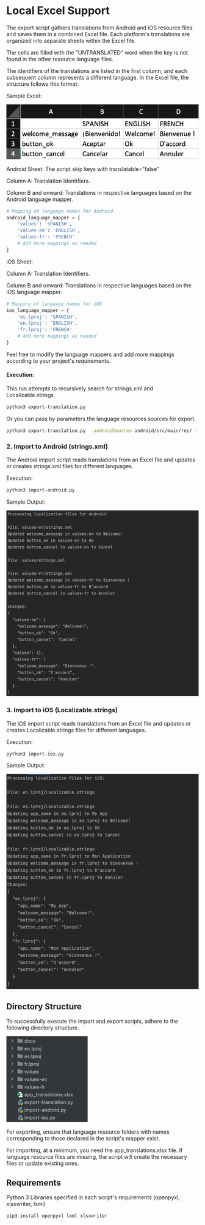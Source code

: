 # Local Excel Support
The export script gathers translations from Android and iOS resource files and saves them in a combined Excel file.
Each platform's translations are organized into separate sheets within the Excel file.

The cells are filled with the "UNTRANSLATED" word when the key is not found in the other resource language files.

The identifiers of the translations are listed in the first column, and each subsequent column represents a different language.
In the Excel file, the structure follows this format:

Sample Excel:

![excel-example.png](docs%2Fexcel-example.png)

Android Sheet:
The script skip keys with translatable="false"

Column A: Translation Identifiers.

Column B and onward: Translations in respective languages based on the Android language mapper.
``` python
# Mapping of language names for Android
android_language_mapper = {
    'values': 'SPANISH',
    'values-en': 'ENGLISH',
    'values-fr': 'FRENCH'
    # Add more mappings as needed
}
```
iOS Sheet:

Column A: Translation Identifiers.

Column B and onward: Translations in respective languages based on the iOS language mapper.

``` python
# Mapping of language names for iOS
ios_language_mapper = {
    'es.lproj': 'SPANISH',
    'en.lproj': 'ENGLISH',
    'fr.lproj': 'FRENCH'
    # Add more mappings as needed
}
```
Feel free to modify the language mappers and add more mappings according to your project's requirements.

#### Execution:

This run attempts to recursively search for strings.xml and Localizable.strings

```bash
python3 export-translation.py
```
Or you can pass by parameters the language resources sources for export.

```bash
python3 export-translation.py  -androidSources android/src/main/res/ -iosSources ios/Supporting\ Files/
```

### 2. Import to Android (strings.xml)
The Android import script reads translations from an Excel file and updates or creates strings.xml files for different languages.

Execution:
```bash
python3 import-android.py
```
Sample Output:

![import-android-output.png](..%2Fdocs%2Fimport-android-output.png)

### 3. Import to iOS (Localizable.strings)
The iOS import script reads translations from an Excel file and updates or creates Localizable.strings files for different languages.

Execution:

```bash
python3 import-ios.py
```
Sample Output:

![import-ios-output.png](..%2Fdocs%2Fimport-ios-output.png)

## Directory Structure
To successfully execute the import and export scripts, adhere to the following directory structure.

![directory-structure.png](docs%2Fdirectory-structure.png)

For exporting, ensure that language resource folders with names corresponding to those declared in the script's mapper exist.

For importing, at a minimum, you need the app_translations.xlsx file. If language resource files are missing, the script will create the necessary files or update existing ones.

## Requirements
Python 3
Libraries specified in each script's requirements (openpyxl, xlsxwriter, lxml)

```bash
pip3 install openpyxl lxml xlsxwriter
```